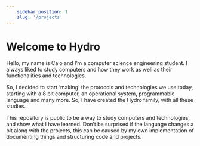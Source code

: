 ```yaml
---
    sidebar_position: 1
    slug: '/projects'
---
```


# Welcome to Hydro

Hello, my name is Caio and I’m a computer science engineering student. I always liked to study computers and how they work as well as their functionalities and technologies.

So, I decided to start ‘making’ the protocols and technologies we use today, starting with a 8 bit computer, an operational system, programmable language and many more. So, I have created the Hydro family, with all these studies.

This repository is public to be a way to study computers and technologies, and show what I have learned. Don’t be surprised if the language changes a bit along with the projects, this can be caused by my own implementation of documenting things and structuring code and projects.